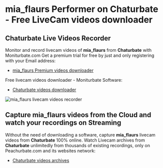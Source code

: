 # mia_flaurs Performer on Chaturbate - Free LiveCam videos downloader

## Chaturbate Live Videos Recorder

Monitor and record livecam videos of **mia_flaurs** from **Chaturbate** with Moniturbate.com
Get a premium trial for free by just and only registering with your Email address:
* [mia_flaurs Premium videos downloader](https://moniturbate.com/request-demo-licence-key.html)

Free livecam videos downloader - Moniturbate Software:
* [Chaturbate videos downloader](https://moniturbate.com/moniturbate-download-software.html)

![mia_flaurs livecam videos recorder](https://peachurnet.com/templates/moniturbate-software.png)


## Capture mia_flaurs videos from the Cloud and watch your recordings on Streaming

Without the need of downloading a software, capture **mia_flaurs** livecam videos from **Chaturbate** 100% online.
Watch Livecam archives from **Chaturbate** unlimitedly from thousands of existing recordings, only on Peachurbate.com and its websites network:
* [Chaturbate videos archives](https://peachurnet.com/)